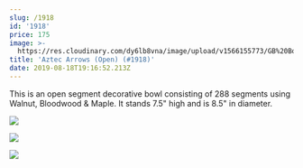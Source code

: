 ```yaml
---
slug: /1918
id: '1918'
price: 175
image: >-
  https://res.cloudinary.com/dy6lb8vna/image/upload/v1566155773/GB%20Bowlworks%20Gallery/1918a.jpg
title: 'Aztec Arrows (Open) (#1918)'
date: 2019-08-18T19:16:52.213Z
---
```

This is an open segment decorative bowl consisting of 288 segments using Walnut, Bloodwood & Maple.  It stands 7.5" high and is 8.5" in diameter.

![](https://res.cloudinary.com/dy6lb8vna/image/upload/v1566155993/GB%20Bowlworks%20Gallery/1918b.jpg)

![](https://res.cloudinary.com/dy6lb8vna/image/upload/v1566156028/GB%20Bowlworks%20Gallery/IMG_5489.jpg)

![](https://res.cloudinary.com/dy6lb8vna/image/upload/v1566156067/GB%20Bowlworks%20Gallery/IMG_5475.jpg)
